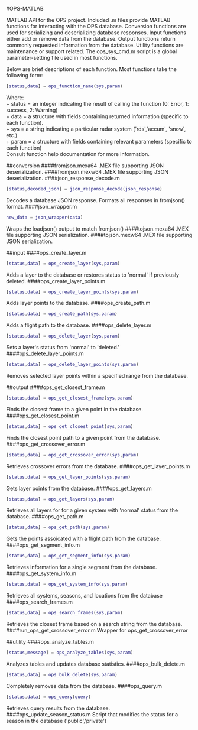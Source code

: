 #OPS-MATLAB

MATLAB API for the OPS project. Included .m files provide MATLAB functions for interacting with the OPS database. Conversion functions are used for serializing and deserializing database responses. Input functions either add or remove data from the database. Output functions return commonly requested information from the database. Utility functions are maintenance or support related. The ops_sys_cmd.m script is a global parameter-setting file used in most functions. 

Below are brief descriptions of each function. 
Most functions take the following form:
```matlab
[status,data] = ops_function_name(sys,param)
```
Where:   
	+ status = an integer indicating the result of calling the function (0: Error, 1: success, 2: Warning)  
	+ data = a structure with fields containing returned information (specific to each function).  
	+ sys = a string indicating a particular radar system ('rds','accum', 'snow', etc.)  
	+ param = a structure with fields containing relevant parameters (specific to each function)   
Consult function help documentation for more information. 

##conversion
####fromjson.mexa64
.MEX file supporting JSON deserialization.
####fromjson.mexw64
.MEX file supporting JSON deserialization.
####json_response_decode.m
```matlab
[status,decoded_json] = json_response_decode(json_response)
```
Decodes a database JSON response. Formats all responses in fromjson() format.
####json_wrapper.m
```matlab
new_data = json_wrapper(data)
```
Wraps the loadjson() output to match fromjson()
####tojson.mexa64
.MEX file supporting JSON serialization.
####tojson.mexw64
.MEX file supporting JSON serialization.

##input
####ops_create_layer.m
```matlab
[status,data] = ops_create_layer(sys,param)
```
Adds a layer to the database or restores status to 'normal' if previously deleted. 
####ops_create_layer_points.m
```matlab
[status,data] = ops_create_layer_points(sys,param)
```
Adds layer points to the database. 
####ops_create_path.m
```matlab
[status,data] = ops_create_path(sys,param)
```
Adds a flight path to the database. 
####ops_delete_layer.m
```matlab
[status,data] = ops_delete_layer(sys,param)
```
Sets a layer's status from 'normal' to 'deleted.'
####ops_delete_layer_points.m
```matlab
[status,data] = ops_delete_layer_points(sys,param)
```
Removes selected layer points within a specified range from the database.

##output
####ops_get_closest_frame.m
```matlab
[status,data] = ops_get_closest_frame(sys,param)
```
Finds the closest frame to a given point in the database. 
####ops_get_closest_point.m
```matlab
[status,data] = ops_get_closest_point(sys,param)
```
Finds the closest point path to a given point from the database. 
####ops_get_crossover_error.m
```matlab
[status,data] = ops_get_crossover_error(sys,param)
```
Retrieves crossover errors from the database. 
####ops_get_layer_points.m
```matlab
[status,data] = ops_get_layer_points(sys,param)
```
Gets layer points from the database. 
####ops_get_layers.m
```matlab
[status,data] = ops_get_layers(sys,param)
```
Retrieves all layers for for a given system with 'normal' status from the database. 
####ops_get_path.m
```matlab
[status,data] = ops_get_path(sys,param)
```
Gets the points assoicated with a flight path from the database.
####ops_get_segment_info.m
```matlab
[status,data] = ops_get_segment_info(sys,param)
```
Retrieves information for a single segment from the database. 
####ops_get_system_info.m
```matlab
[status,data] = ops_get_system_info(sys,param)
```
Retrieves all systems, seasons, and locations from the database
####ops_search_frames.m
```matlab
[status,data] = ops_search_frames(sys,param)
```
Retrieves the closest frame based on a search string from the database. 
####run_ops_get_crossover_error.m
Wrapper for ops_get_crossover_error

##utility
####ops_analyze_tables.m
```matlab
[status,message] = ops_analyze_tables(sys,param)
```
Analyzes tables and updates database statistics.
####ops_bulk_delete.m
```matlab
[status,data] = ops_bulk_delete(sys,param)
```
Completely removes data from the database.
####ops_query.m
```matlab
[status,data] = ops_query(query)
```
Retrieves query results from the database.
####ops_update_season_status.m
Script that modifies the status for a season in the database ('public','private')
